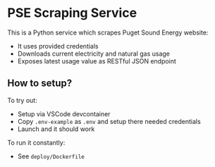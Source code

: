 # PSE Scraping Service

This is a Python service which scrapes Puget Sound Energy website:
* It uses provided credentials
* Downloads current electricity and natural gas usage
* Exposes latest usage value as RESTful JSON endpoint

## How to setup?

To try out:
* Setup via VSCode devcontainer 
* Copy `.env-example` as `.env` and setup there needed credentials
* Launch and it should work

To run it constantly:
* See `deploy/Dockerfile`
